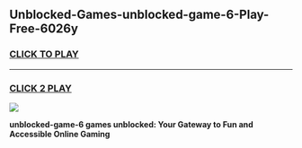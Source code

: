 
## Unblocked-Games-unblocked-game-6-Play-Free-6026y
<h3>
<a href="https://premium76.site?title=unblocked-game-6&ref=18A1">CLICK TO PLAY</a></h3>
<hr>

<h3>
<a href="https://premium76.site?title=unblocked-game-6&ref=18A1">CLICK 2 PLAY</a>
  
</h3>

<a href="https://premium76.site?title=unblocked-game-6&ref=18A1"><img src="https://clearcache.store/games.png"></a>


**unblocked-game-6 games unblocked: Your Gateway to Fun and Accessible Online Gaming**
